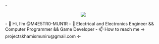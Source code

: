 -<p align="center">
  <img src="https://capsule-render.vercel.app/api?text=Hey Everyone!🕹️&animation=fadeIn&type=waving&color=gradient&height=100"/>
</p>
-  👋 Hi, I’m @M4E5TR0-MUN1R
- 👀 Electrical and Electronics Engineer && Computer Programmer && Game Developer
- 📫 How to reach me -> projectskhamismuniru@gmail.com <-
<!---
KhamisMunir/KhamisMunir is a ✨ special ✨ repository because its `README.md` (this file) appears on your GitHub profile.
You can click the Preview link to take a look at your changes.
--->
